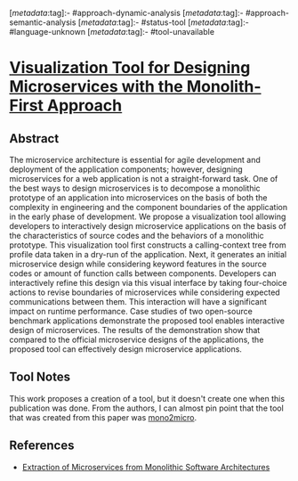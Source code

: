 <!-- deno-fmt-ignore-start -->

[_metadata_:tag]:- #approach-dynamic-analysis
[_metadata_:tag]:- #approach-semantic-analysis
[_metadata_:tag]:- #status-tool
[_metadata_:tag]:- #language-unknown
[_metadata_:tag]:- #tool-unavailable

<!-- deno-fmt-ignore-end -->

# [Visualization Tool for Designing Microservices with the Monolith-First Approach](https://doi.org/10.1109/VISSOFT.2018.00012)

## Abstract

The microservice architecture is essential for agile development and deployment
of the application components; however, designing microservices for a web
application is not a straight-forward task. One of the best ways to design
microservices is to decompose a monolithic prototype of an application into
microservices on the basis of both the complexity in engineering and the
component boundaries of the application in the early phase of development. We
propose a visualization tool allowing developers to interactively design
microservice applications on the basis of the characteristics of source codes
and the behaviors of a monolithic prototype. This visualization tool first
constructs a calling-context tree from profile data taken in a dry-run of the
application. Next, it generates an initial microservice design while considering
keyword features in the source codes or amount of function calls between
components. Developers can interactively refine this design via this visual
interface by taking four-choice actions to revise boundaries of microservices
while considering expected communications between them. This interaction will
have a significant impact on runtime performance. Case studies of two
open-source benchmark applications demonstrate the proposed tool enables
interactive design of microservices. The results of the demonstration show that
compared to the official microservice designs of the applications, the proposed
tool can effectively design microservice applications.

## Tool Notes

This work proposes a creation of a tool, but it doesn't create one when this
publication was done. From the authors, I can almost pin point that the tool
that was created from this paper was
[mono2micro](https://www.ibm.com/cloud/mono2micro).

## References

- [Extraction of Microservices from Monolithic Software Architectures](./extraction-of-microservices-from-monolithic-software-architectures.md)
